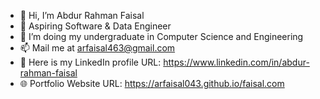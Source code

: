 - 👋 Hi, I’m Abdur Rahman Faisal
- 👀 Aspiring Software & Data Engineer
- 📝 I’m doing my undergraduate in Computer Science and Engineering
- 📫 Mail me at arfaisal463@gmail.com
- 🚀 Here is my LinkedIn profile URL: https://www.linkedin.com/in/abdur-rahman-faisal
- 🌐 Portfolio Website URL: https://arfaisal043.github.io/faisal.com



<!---
arFaisal043/arFaisal043 is a ✨ special ✨ repository because its `README.md` (this file) appears on your GitHub profile.
You can click the Preview link to take a look at your changes.
--->
